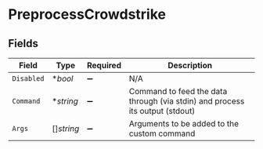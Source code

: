 # PreprocessCrowdstrike


## Fields

| Field                                                                        | Type                                                                         | Required                                                                     | Description                                                                  |
| ---------------------------------------------------------------------------- | ---------------------------------------------------------------------------- | ---------------------------------------------------------------------------- | ---------------------------------------------------------------------------- |
| `Disabled`                                                                   | **bool*                                                                      | :heavy_minus_sign:                                                           | N/A                                                                          |
| `Command`                                                                    | **string*                                                                    | :heavy_minus_sign:                                                           | Command to feed the data through (via stdin) and process its output (stdout) |
| `Args`                                                                       | []*string*                                                                   | :heavy_minus_sign:                                                           | Arguments to be added to the custom command                                  |